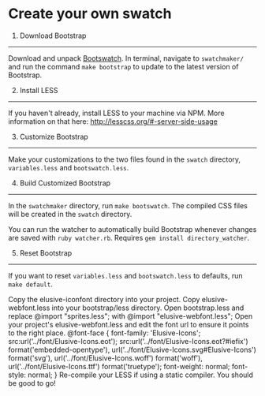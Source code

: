 Create your own swatch
======================

1. Download Bootstrap
------
Download and unpack [Bootswatch](https://github.com/thomaspark/bootswatch/tags). In terminal, navigate to `swatchmaker/` and run the command `make bootstrap` to update to the latest version of Bootstrap.


2. Install LESS
------
If you haven't already, install LESS to your machine via NPM. More information on that here: http://lesscss.org/#-server-side-usage


3. Customize Bootstrap
------
Make your customizations to the two files found in the `swatch` directory, `variables.less` and `bootswatch.less`.


4. Build Customized Bootstrap
------
In the `swatchmaker` directory, run `make bootswatch`. The compiled CSS files will be created in the `swatch` directory.

You can run the watcher to automatically build Bootstrap whenever changes are saved with `ruby watcher.rb`. Requires `gem install directory_watcher`.


5. Reset Bootstrap
------
If you want to reset `variables.less` and `bootswatch.less` to defaults, run `make default`.

Copy the elusive-iconfont directory into your project.
Copy elusive-webfont.less into your bootstrap/less directory.
Open bootstrap.less and replace @import "sprites.less"; with @import "elusive-webfont.less";
Open your project's elusive-webfont.less and edit the font url to ensure it points to the right place.
@font-face {
  font-family: 'Elusive-Icons';
  src:url('../font/Elusive-Icons.eot');
  src:url('../font/Elusive-Icons.eot?#iefix') format('embedded-opentype'),
    url('../font/Elusive-Icons.svg#Elusive-Icons') format('svg'),
    url('../font/Elusive-Icons.woff') format('woff'),
    url('../font/Elusive-Icons.ttf') format('truetype');
  font-weight: normal;
  font-style: normal;
}
Re-compile your LESS if using a static compiler.
You should be good to go!
